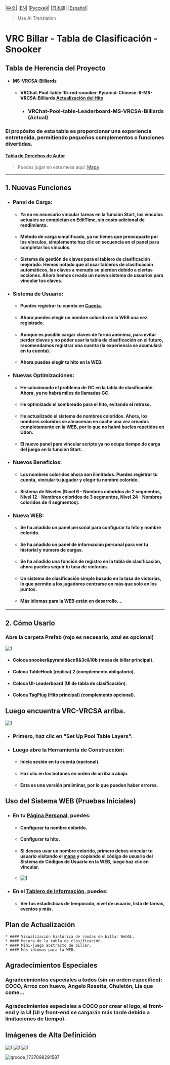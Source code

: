 |[中文](https://github.com/WangQAQ/VRChat-Pool-table-Leaderboard-MS-VRCSA-Billiards)| |[EN](https://github.com/WangQAQ/VRChat-Pool-table-Leaderboard-MS-VRCSA-Billiards/blob/main/README-EN.md)| |[Русский](https://github.com/WangQAQ/VRChat-Pool-table-Leaderboard-MS-VRCSA-Billiards/blob/main/README-RU.md)| |[日本語](https://github.com/WangQAQ/VRChat-Pool-table-Leaderboard-MS-VRCSA-Billiards/blob/main/README-JP.md)| |[Español](https://github.com/WangQAQ/VRChat-Pool-table-Leaderboard-MS-VRCSA-Billiards/blob/main/README-ES.md)|

> Use AI Translation

# VRC Billar - Tabla de Clasificación - Snooker
## Tabla de Herencia del Proyecto
* #### MS-VRCSA-Billiards
  * #### VRChat-Pool-table-15-red-snooker-Pyramid-Chinese-8-MS-VRCSA-Billiards [Actualización del Hito](https://github.com/WangQAQ/VRChat-Pool-table-15-red-snooker-Pyramid-Chinese-8-MS-VRCSA-Billiards)
  	  * ### VRChat-Pool-table-Leaderboard-MS-VRCSA-Billiards (Actual)
### El propósito de esta tabla es proporcionar una experiencia entretenida, permitiendo pequeños complementos o funciones divertidas.
#### [Tabla de Derechos de Autor](https://github.com/WangQAQ/VRChat-Pool-table-Leaderboard-MS-VRCSA-Billiards/blob/main/Copyright.md)

> Puedes jugar en esta mesa aquí: [Mapa](https://vrchat.com/home/world/wrld_d9ac19bc-a8c4-42cd-b712-c66dd813bd8c/info)
---
## 1. Nuevas Funciones
* ### Panel de Carga:
	* #### Ya no es necesario vincular tareas en la función Start, los vínculos actuales se completan en EditTime, sin costo adicional de rendimiento.
	* #### Método de carga simplificado, ya no tienes que preocuparte por los vínculos, simplemente haz clic en secuencia en el panel para completar los vínculos.
	* #### Sistema de gestión de claves para el tablero de clasificación mejorado. Hemos notado que al usar tableros de clasificación automáticos, las claves a menudo se pierden debido a ciertas acciones. Ahora hemos creado un nuevo sistema de usuarios para vincular tus claves.
* ### Sistema de Usuario:
	* #### Puedes registrar tu cuenta en [Cuenta](https://www.wangqaq.com/PoolBar/Account).
	* #### Ahora puedes elegir un nombre colorido en la WEB una vez registrado.
	* #### Aunque es posible cargar claves de forma anónima, para evitar perder claves y no poder usar la tabla de clasificación en el futuro, recomendamos registrar una cuenta (la experiencia se acumulará en tu cuenta).
	* #### Ahora puedes elegir tu hito en la WEB.
* ### Nuevas Optimizaciónes:
	* #### He solucionado el problema de GC en la tabla de clasificación. Ahora, ya no habrá miles de llamadas GC.
	* #### He optimizado el sombreado para el hito, evitando el retraso.
	* #### He actualizado el sistema de nombres coloridos. Ahora, los nombres coloridos se almacenan en caché una vez creados completamente en la WEB, por lo que no habrá bucles repetidos en Udon.
  	* #### El nuevo panel para vincular scripts ya no ocupa tiempo de carga del juego en la función Start.
* ### Nuevos Beneficios:
	* #### Los nombres coloridos ahora son ilimitados. Puedes registrar tu cuenta, vincular tu jugador y elegir tu nombre colorido.
	* #### Sistema de Niveles (Nivel 6 - Nombres coloridos de 2 segmentos, Nivel 12 - Nombres coloridos de 3 segmentos, Nivel 24 - Nombres coloridos de 4 segmentos).
* ### Nueva WEB:
	* #### Se ha añadido un panel personal para configurar tu hito y nombre colorido.
	* #### Se ha añadido un panel de información personal para ver tu historial y número de cargas.
	* #### Se ha añadido una función de registro en la tabla de clasificación, ahora puedes seguir tu tasa de victorias.
	* #### Un sistema de clasificación simple basado en la tasa de victorias, lo que permite a los jugadores centrarse en más que solo en los puntos.
	* #### Más idiomas para la WEB están en desarrollo....
---

## 2. Cómo Usarlo
### Abre la carpeta Prefab (rojo es necesario, azul es opcional)
![1](https://github.com/user-attachments/assets/24566164-7c7a-4d29-b29f-d012d887821e)
* #### Coloca snooker&pyramid&cn8&3c&10b (mesa de billar principal).
* #### Coloca TableHook (réplica) 2 (complemento obligatorio).
* #### Coloca UI-Leaderboard (UI de tabla de clasificación).
* #### Coloca TagPlug (Hito principal) (complemento opcional).

## Luego encuentra VRC-VRCSA arriba.
![1](https://github.com/user-attachments/assets/09701d17-b73e-4cee-b834-ca5cb6385cdd)
* ### Primero, haz clic en "Set Up Pool Table Layers".
* ### Luego abre la Herramienta de Construcción:
	* #### Inicia sesión en tu cuenta (opcional).
	* #### Haz clic en los botones en orden de arriba a abajo.
 	* #### Esta es una versión preliminar, por lo que pueden haber errores.

## Uso del Sistema WEB (Pruebas Iniciales)
* ### En tu [Página Personal](https://www.wangqaq.com/PoolBar/Account), puedes:
	* #### Configurar tu nombre colorido.
	* #### Configurar tu hito.
	* #### Si deseas usar un nombre colorido, primero debes vincular tu usuario visitando el [mapa](https://vrchat.com/home/world/wrld_d9ac19bc-a8c4-42cd-b712-c66dd813bd8c/info) y copiando el código de usuario del Sistema de Códigos de Usuario en la WEB, luego haz clic en vincular.
 	*  ![1](https://github.com/user-attachments/assets/b2f3a365-6ebe-452e-9d75-8b798ee98ac2)
* ### En el [Tablero de Información](https://www.wangqaq.com/PoolBar/Information), puedes:
	* #### Ver tus estadísticas de temporada, nivel de usuario, lista de tareas, eventos y más.

## Plan de Actualización
	* #### Visualización histórica de rondas de billar WebGL.
 	* #### Mejora de la tabla de clasificación.
  	* #### Mini-juego abstracto de billar.
  	* #### Más idiomas para la WEB.

## Agradecimientos Especiales

### Agradecimientos especiales a todos (sin un orden específico): COCO, Arroz con huevo, Angelo Rosetta, Chuletón, Lia que come...
### Agradecimientos especiales a COCO por crear el logo, el front-end y la UI (UI y front-end se cargarán más tarde debido a limitaciones de tiempo).

## Imágenes de Alta Definición
![1](https://github.com/user-attachments/assets/22d982b4-a50e-420f-8db5-05553483445d)
![1](https://github.com/user-attachments/assets/3ab92dda-c7dc-4ab1-94dd-bce85f6809e2)
![1](https://github.com/user-attachments/assets/90a37503-a4c4-4b7f-936c-17f00c094bec)

![qrcode_1737098291587](https://github.com/user-attachments/assets/ebbfe76c-75b4-4352-b105-5e02ae20ff09)
